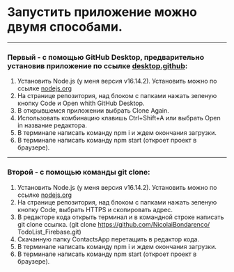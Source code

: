 # Запустить приложение можно двумя способами.
____

### Первый - с помощью GitHub Desktop, предварительно установив приложение по ссылке [desktop.github](https://desktop.github.com/):
1. Установить Node.js (у меня версия v16.14.2). Установить можно по ссылке [nodejs.org](https://nodejs.org/en/)
2. На странице репозитория, над блоком с папками нажать зеленую кнопку Code и Open whith GitHub Desktop.
3. В открывшемся приложении выбрать Clone Again.
4. Использовать комбинацию клавишь Ctrl+Shift+A или выбрать Open in название редактора.
5. В терминале написать команду npm i и ждем окончания загрузки.
6. В терминале написать команду npm start (откроет проект в браузере).
____

### Второй - с помощью команды git clone:
1. Установить Node.js (у меня версия v16.14.2). Установить можно по ссылке [nodejs.org](https://nodejs.org/en/)
2. На странице репозитория, над блоком с папками нажать зеленую кнопку Code, выбрать HTTPS и скопировать адрес.
3. В редакторе кода открыть терминал и в командной строке написать git clone ссылка. (git clone https://github.com/NicolaiBondarenco/
TodoList_Firebase.git)
4. Скачанную папку ContactsApp перетащить в редактор кода.
5. В терминале написать команду npm i и ждем окончания загрузки.
6. В терминале написать команду npm start (откроет проект в браузере).
